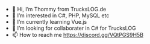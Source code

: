 - 👋 Hi, I’m Thommy from TrucksLOG.de
- 👀 I’m interested in C#, PHP, MySQL etc
- 🌱 I’m currently learning Vue.js
- 💞️ I’m looking for collaborater in C# for TrucksLOG
- 📫 How to reach me https://discord.gg/VQtPGS9H5B
